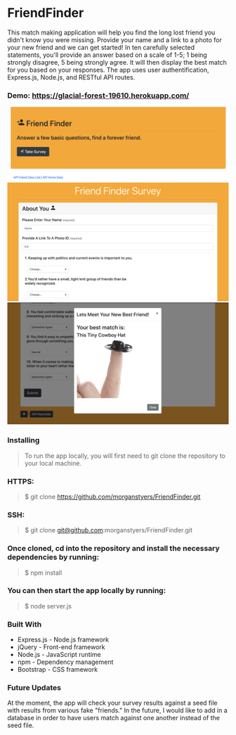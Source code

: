 # FriendFinder

This match making application will help you find the long lost friend you didn't know you were missing. Provide your name and a link to a photo for your new friend and we can get started! In ten carefully selected statements, you'll provide an answer based on a scale of 1-5; 1 being strongly disagree, 5 being strongly agree. It will then display the best match for you based on your responses. The app uses user authentification, Express.js, Node.js, and RESTful API routes.

### Demo: https://glacial-forest-19610.herokuapp.com/

![screenshot of app](https://github.com/morganstyers/FriendFinder/blob/master/images/Screen%20Shot%202020-03-12%20at%201.20.34%20PM.png)
![screenshot of app](https://github.com/morganstyers/FriendFinder/blob/master/images/Screen%20Shot%202020-03-12%20at%201.20.15%20PM.png)
![screenshot of app](https://github.com/morganstyers/FriendFinder/blob/master/images/Screen%20Shot%202020-03-12%20at%201.19.58%20PM.png)

### Installing
> To run the app locally, you will first need to git clone the repository to your local machine.

### HTTPS:

> $ git clone https://github.com/morganstyers/FriendFinder.git
### SSH:

> $ git clone git@github.com:morganstyers/FriendFinder.git
### Once cloned, cd into the repository and install the necessary dependencies by running:

> $ npm install
### You can then start the app locally by running:

> $ node server.js
### Built With
* Express.js - Node.js framework
* jQuery - Front-end framework
* Node.js - JavaScript runtime
* npm - Dependency management
* Bootstrap - CSS framework


### Future Updates
At the moment, the app will check your survey results against a seed file with results from various fake "friends." In the future, I would like to add in a database in order to have users match against one another instead of the seed file.
